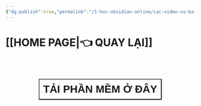 ```yaml
---
{"dg-publish":true,"permalink":"/1-hoc-obsidian-online/cac-video-va-bai-giang-chia-se/link-download-phan-mem/","dgPassFrontmatter":true,"noteIcon":"1","created":"","updated":""}
---
```



# [[HOME PAGE\|👈 QUAY LẠI]]

<div style="display: flex; justify-content: center; cursor: pointer;"> <a href="hhttps://obsidian.md/download" target="_blank"> <button style=" font-size: 28px; padding: 10px; height: fit-content; margin-top: 50px; background: var(--text-accent); font-weight: 600; color: var(--text-on-accent); "> TẢI PHẦN MỀM Ở ĐÂY</button> </a> </div>